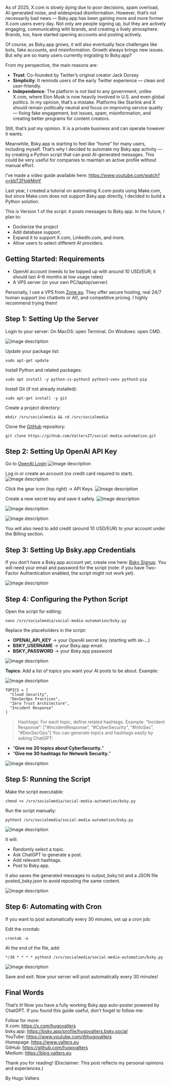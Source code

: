 As of 2025, X.com is slowly dying due to poor decisions, spam overload, AI-generated noise, and widespread disinformation. However, that’s not necessarily bad news — Bsky.app has been gaining more and more former X.com users every day. Not only are people signing up, but they are actively engaging, communicating with brands, and creating a lively atmosphere. Brands, too, have started opening accounts and posting actively.

Of course, as Bsky.app grows, it will also eventually face challenges like bots, fake accounts, and misinformation. Growth always brings new issues. But why are so many users currently migrating to Bsky.app?

From my perspective, the main reasons are:
* **Trust**: Co-founded by Twitter’s original creator Jack Dorsey
* **Simplicity**: It reminds users of the early Twitter experience — clean and user-friendly.
* **Independence**: The platform is not tied to any government, unlike X.com, where Elon Musk is now heavily involved in U.S. and even global politics. In my opinion, that’s a mistake. Platforms like Starlink and X should remain politically neutral and focus on improving service quality — fixing fake engagement, bot issues, spam, misinformation, and creating better programs for content creators.

Still, that’s just my opinion. X is a private business and can operate however it wants.

Meanwhile, Bsky.app is starting to feel like “home” for many users, including myself. That’s why I decided to automate my Bsky.app activity — by creating a Python script that can post AI-generated messages. This could be very useful for companies to maintain an active profile without manual effort.

I’ve made a video guide available here:
https://www.youtube.com/watch?v=bbT2FtokMmY

Last year, I created a tutorial on automating X.com posts using Make.com, but since Make.com does not support Bsky.app directly, I decided to build a Python solution.

This is Version 1 of the script: it posts messages to Bsky.app. In the future, I plan to:
* Dockerize the project
* Add database support.
* Expand it to support X.com, LinkedIn.com, and more.
* Allow users to select different AI providers.

## Getting Started: Requirements
* OpenAI account (needs to be topped up with around 10 USD/EUR; it should last 4–6 months at low usage rates)
* A VPS server (or your own PC/laptop/server)

Personally, I use a VPS from [Zone.eu](https://www.zone.eu). They offer secure hosting, real 24/7 human support (no chatbots or AI), and competitive pricing. I highly recommend trying them!

## Step 1: Setting Up the Server

Login to your server: On MacOS: open Terminal. On Windows: open CMD.

![Image description](https://dev-to-uploads.s3.amazonaws.com/uploads/articles/mc366o03j4enqf9vikhe.webp)

Update your package list:

```
sudo apt-get update
```

Install Python and related packages:

```
sudo apt install -y python-is-python3 python3-venv python3-pip
```

Install Git (if not already installed):

```
sudo apt-get install -y git
```

Create a project directory:

```
mkdir /srv/socialmedia && cd /srv/socialmedia
```

Clone the [GitHub](https://github.com/HugoValters/social-media-automation) repository:

```
git clone https://github.com/ValtersIT/social-media-automation.git
```

## Step 2: Setting Up OpenAI API Key
Go to [OpenAI Login](https://auth.openai.com/log-in)
![Image description](https://dev-to-uploads.s3.amazonaws.com/uploads/articles/u4wsprvocxpufyhdkw9o.webp)

Log in or create an account (no credit card required to start).
![Image description](https://dev-to-uploads.s3.amazonaws.com/uploads/articles/2vvq0yow46xginwdlobk.webp)

Click the gear icon (top right) → API Keys.
![Image description](https://dev-to-uploads.s3.amazonaws.com/uploads/articles/4laebeybv788h385nvt9.webp)

Create a new secret key and save it safely.
![Image description](https://dev-to-uploads.s3.amazonaws.com/uploads/articles/y908hnltc1qo8s8wb71p.webp)


![Image description](https://dev-to-uploads.s3.amazonaws.com/uploads/articles/048ynrioh6mbhsicwt2p.webp)


![Image description](https://dev-to-uploads.s3.amazonaws.com/uploads/articles/kwljlot7151j3figkdw7.webp)

You will also need to add credit (around 10 USD/EUR) to your account under the Billing section.

## Step 3: Setting Up Bsky.app Credentials
If you don’t have a Bsky.app account yet, create one here: [Bsky Signup](https://bsky.app).
You will need your email and password for the script (note: if you have Two-Factor Authentication enabled, the script might not work yet).

![Image description](https://dev-to-uploads.s3.amazonaws.com/uploads/articles/rrtskt1u17mrvgyzjiq1.webp)

## Step 4: Configuring the Python Script
Open the script for editing:

```
nano /srv/socialmedia/social-media-automation/bsky.py
```

Replace the placeholders in the script:
* **OPENAI_API_KEY** → your OpenAI secret key (starting with sk-…)
* **BSKY_USERNAME** → your Bsky.app email.
* **BSKY_PASSWORD** → your Bsky.app password


![Image description](https://dev-to-uploads.s3.amazonaws.com/uploads/articles/kcrkko2vvu0lpocirsf6.webp)

**Topics**: Add a list of topics you want your AI posts to be about. Example:


![Image description](https://dev-to-uploads.s3.amazonaws.com/uploads/articles/vvnii1mejk11jushyf6g.webp)

```
TOPICS = [
  "Cloud Security",
  "DevSecOps Practices",
  "Zero Trust Architecture",
  "Incident Response"
]
```

> Hashtags: For each topic, define related hashtags. Example:
“Incident Response”: [“#IncidentResponse”, “#CyberSecurity”, “#InfoSec”, “#DevSecOps”]
You can generate topics and hashtags easily by asking ChatGPT:

* “**Give me 20 topics about CyberSecurity.**”
* “**Give me 30 hashtags for Network Security.**”


![Image description](https://dev-to-uploads.s3.amazonaws.com/uploads/articles/659stnjz8opbonz3np52.webp)

## Step 5: Running the Script
Make the script executable:
```
chmod +x /srv/socialmedia/social-media-automation/bsky.py
```

Run the script manually:
```
python3 /srv/socialmedia/social-media-automation/bsky.py
```

![Image description](https://dev-to-uploads.s3.amazonaws.com/uploads/articles/3ulj7mpkfvlj8lc2sr9g.webp)

It will:
* Randomly select a topic.
* Ask ChatGPT to generate a post.
* Add relevant hashtags.
* Post to Bsky.app.

It also saves the generated messages to output_bsky.txt and a JSON file posted_bsky.json to avoid reposting the same content.


![Image description](https://dev-to-uploads.s3.amazonaws.com/uploads/articles/n294ci6wwcvimgtkc25q.webp)

## Step 6: Automating with Cron
If you want to post automatically every 30 minutes, set up a cron job:

Edit the crontab:
```
crontab -e
```

At the end of the file, add:
```
*/30 * * * * python3 /srv/socialmedia/social-media-automation/bsky.py
```

![Image description](https://dev-to-uploads.s3.amazonaws.com/uploads/articles/vuis3vk9f0ybrhpuodnt.webp)

Save and exit.
Now your server will post automatically every 30 minutes!

## Final Words
That’s it! Now you have a fully working Bsky.app auto-poster powered by ChatGPT.
If you found this guide useful, don’t forget to follow me:

Follow for more:<br>
X.com: https://x.com/hugovalters<br>
bsky.app: https://bsky.app/profile/hugovalters.bsky.social<br>
YouTube: https://www.youtube.com/@hugovalters<br>
Homepage: https://www.valters.eu<br>
GitHub: https://github.com/hugovalters<br>
Medium: https://blog.valters.eu

Thank you for reading!
(Disclaimer: This post reflects my personal opinions and experiences.)

By Hugo Valters
